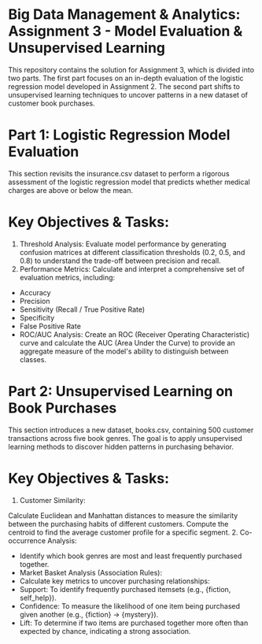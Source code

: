 # Big Data Management & Analytics: Assignment 3 - Model Evaluation & Unsupervised Learning
This repository contains the solution for Assignment 3, which is divided into two parts. The first part focuses on an in-depth evaluation of the logistic regression model developed in Assignment 2. The second part shifts to unsupervised learning techniques to uncover patterns in a new dataset of customer book purchases.

# Part 1: Logistic Regression Model Evaluation

This section revisits the insurance.csv dataset to perform a rigorous assessment of the logistic regression model that predicts whether medical charges are above or below the mean.

# Key Objectives & Tasks:

1. Threshold Analysis: Evaluate model performance by generating confusion matrices at different classification thresholds (0.2, 0.5, and 0.8) to understand the trade-off between precision and recall.
2. Performance Metrics: Calculate and interpret a comprehensive set of evaluation metrics, including:
- Accuracy
- Precision
- Sensitivity (Recall / True Positive Rate)
- Specificity
- False Positive Rate
- ROC/AUC Analysis: Create an ROC (Receiver Operating Characteristic) curve and calculate the AUC (Area Under the Curve) to provide an aggregate measure of the model's ability to distinguish between classes.

# Part 2: Unsupervised Learning on Book Purchases
This section introduces a new dataset, books.csv, containing 500 customer transactions across five book genres. The goal is to apply unsupervised learning methods to discover hidden patterns in purchasing behavior.

# Key Objectives & Tasks:


1. Customer Similarity:

Calculate Euclidean and Manhattan distances to measure the similarity between the purchasing habits of different customers.
Compute the centroid to find the average customer profile for a specific segment.
2. Co-occurrence Analysis:
- Identify which book genres are most and least frequently purchased together.
- Market Basket Analysis (Association Rules):
- Calculate key metrics to uncover purchasing relationships:
- Support: To identify frequently purchased itemsets (e.g., {fiction, self_help}).
- Confidence: To measure the likelihood of one item being purchased given another (e.g., {fiction} → {mystery}).
- Lift: To determine if two items are purchased together more often than expected by chance, indicating a strong association.
